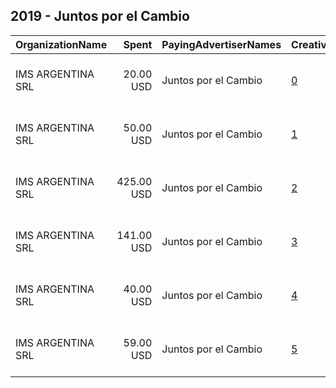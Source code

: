 ## 2019 - Juntos por el Cambio 
|OrganizationName|Spent|PayingAdvertiserNames|CreativeUrls|Impressions|Genders|AgeBrackets|CountryCodes|BillingAddresses|CandidateBallotInformation|
|:---|---:|:---|:---|---:|:---|:---|:---|:---|:---|
|IMS ARGENTINA SRL|20.00 USD|Juntos por el Cambio|[0](https://www.snap.com/political-ads/asset/59e3ccebe617685833bf1ba4d896b497efb8eeb9b599b455468dad4ec83d3440?mediaType=mp4)|11,924||18+|argentina|"Echeverria 1515, Piso 11,	 Ciudad Autonoma (CABA),1428,AR"||
|IMS ARGENTINA SRL|50.00 USD|Juntos por el Cambio|[1](https://www.snap.com/political-ads/asset/d9cd54b1b93d7721c5cf5e844df41351a6b82e3f27fe97d5a24ac3be21490678?mediaType=mp4)|28,139||18+|argentina|"Echeverria 1515, Piso 11,	 Ciudad Autonoma (CABA),1428,AR"||
|IMS ARGENTINA SRL|425.00 USD|Juntos por el Cambio|[2](https://www.snap.com/political-ads/asset/738faf5136e435e752cf9774582760d2c3d416b836a031ebed8faf8167916a94?mediaType=mp4)|227,181||18+|argentina|"Echeverria 1515, Piso 11,	 Ciudad Autonoma (CABA),1428,AR"||
|IMS ARGENTINA SRL|141.00 USD|Juntos por el Cambio|[3](https://www.snap.com/political-ads/asset/adf2fd054c6a0d4d7f2d1a071abec0f6278f9d934eb178dbd5e590f68db48230?mediaType=mp4)|77,797||18+|argentina|"Echeverria 1515, Piso 11,	 Ciudad Autonoma (CABA),1428,AR"||
|IMS ARGENTINA SRL|40.00 USD|Juntos por el Cambio|[4](https://www.snap.com/political-ads/asset/bd44cec9edbd18587a64b3e24e44de83d7f048053cde5c8a133e0964ec1efec9?mediaType=mp4)|23,176||18+|argentina|"Echeverria 1515, Piso 11,	 Ciudad Autonoma (CABA),1428,AR"||
|IMS ARGENTINA SRL|59.00 USD|Juntos por el Cambio|[5](https://www.snap.com/political-ads/asset/6c5248416c9b32e36894153efe3e0a500ee610a551c97194ab8b9263a69c969d?mediaType=mp4)|31,896||18+|argentina|"Echeverria 1515, Piso 11,	 Ciudad Autonoma (CABA),1428,AR"||
